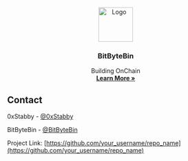 <!-- Improved compatibility of back to top link: See: https://github.com/othneildrew/Best-README-Template/pull/73 -->
<a name="readme-top"></a>


<!-- LOGO -->
<br />
<div align="center">
  <a href="https://github.com/BitByteBin">
    <img src="https://avatars.githubusercontent.com/u/91977689?s=200&v=4" alt="Logo" width="80" height="80">
  </a>

  <h3 align="center">BitByteBin</h3>

  <p align="center">
    Building OnChain
    <br />
    <a href="https://BitByteBin.xyz"><strong>Learn More »</strong></a>
    <!--<a href="https://BitByteBin.xyz"><strong>Explore the docs »</strong></a>-->
  </p>
</div>



<!-- CONTACT -->
## Contact

0xStabby - [@0xStabby](https://twitter.com/0xStabby)

BitByteBin - [@BitByteBin](https://twitter.com/BitByteBin)

Project Link: [https://github.com/your_username/repo_name](https://github.com/your_username/repo_name)

<!--<p align="right">(<a href="#readme-top">back to top</a>)</p>-->
